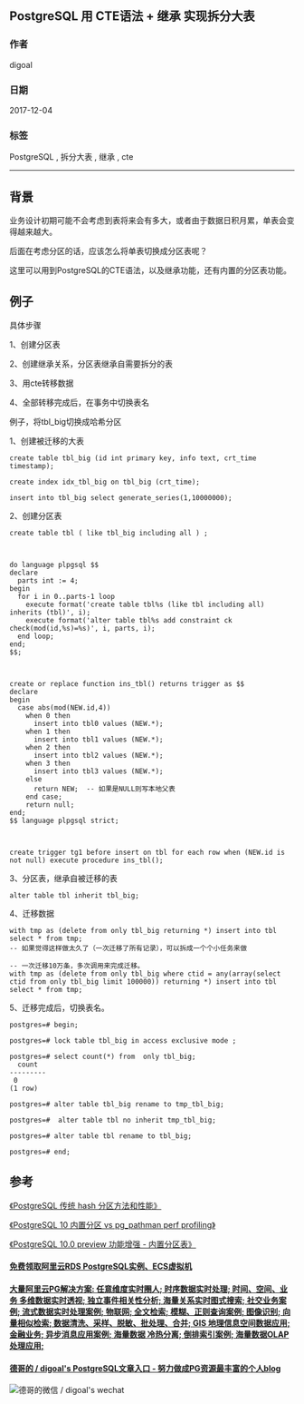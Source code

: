 ## PostgreSQL 用 CTE语法 + 继承 实现拆分大表  
                          
### 作者                          
digoal                          
                          
### 日期                          
2017-12-04                         
                          
### 标签                          
PostgreSQL , 拆分大表 , 继承 , cte   
                          
----                          
                          
## 背景           
业务设计初期可能不会考虑到表将来会有多大，或者由于数据日积月累，单表会变得越来越大。  
  
后面在考虑分区的话，应该怎么将单表切换成分区表呢？  
  
这里可以用到PostgreSQL的CTE语法，以及继承功能，还有内置的分区表功能。  
  
## 例子  
具体步骤  
  
1、创建分区表  
  
2、创建继承关系，分区表继承自需要拆分的表  
  
3、用cte转移数据  
  
4、全部转移完成后，在事务中切换表名  
  
例子，将tbl_big切换成哈希分区  
  
1、创建被迁移的大表  
  
```  
create table tbl_big (id int primary key, info text, crt_time timestamp);  
  
create index idx_tbl_big on tbl_big (crt_time);  
  
insert into tbl_big select generate_series(1,10000000);  
```  
  
2、创建分区表  
  
```  
create table tbl ( like tbl_big including all ) ;    
  
  
  
do language plpgsql $$    
declare    
  parts int := 4;    
begin    
  for i in 0..parts-1 loop    
    execute format('create table tbl%s (like tbl including all) inherits (tbl)', i);    
    execute format('alter table tbl%s add constraint ck check(mod(id,%s)=%s)', i, parts, i);    
  end loop;    
end;    
$$;   
  
  
  
create or replace function ins_tbl() returns trigger as $$    
declare    
begin    
  case abs(mod(NEW.id,4))    
    when 0 then    
      insert into tbl0 values (NEW.*);    
    when 1 then    
      insert into tbl1 values (NEW.*);    
    when 2 then    
      insert into tbl2 values (NEW.*);    
    when 3 then    
      insert into tbl3 values (NEW.*);    
    else    
      return NEW;  -- 如果是NULL则写本地父表    
    end case;    
    return null;    
end;    
$$ language plpgsql strict;    
  
    
  
create trigger tg1 before insert on tbl for each row when (NEW.id is not null) execute procedure ins_tbl();    
```    
  
3、分区表，继承自被迁移的表  
  
```  
alter table tbl inherit tbl_big;  
```  
  
4、迁移数据  
  
```  
with tmp as (delete from only tbl_big returning *) insert into tbl select * from tmp;  
-- 如果觉得这样做太久了（一次迁移了所有记录），可以拆成一个个小任务来做  
  
-- 一次迁移10万条，多次调用来完成迁移。  
with tmp as (delete from only tbl_big where ctid = any(array(select ctid from only tbl_big limit 100000)) returning *) insert into tbl select * from tmp;  
```  
  
5、迁移完成后，切换表名。  
  
```  
postgres=# begin;  
  
postgres=# lock table tbl_big in access exclusive mode ;  
  
postgres=# select count(*) from  only tbl_big;  
  count    
---------  
 0  
(1 row)  
  
postgres=# alter table tbl_big rename to tmp_tbl_big;  
  
postgres=#  alter table tbl no inherit tmp_tbl_big;  
  
postgres=# alter table tbl rename to tbl_big;  
  
postgres=# end;  
```  
  
## 参考  
[《PostgreSQL 传统 hash 分区方法和性能》](../201711/20171122_02.md)    
  
[《PostgreSQL 10 内置分区 vs pg_pathman perf profiling》](../201710/20171015_01.md)    
  
[《PostgreSQL 10.0 preview 功能增强 - 内置分区表》](../201612/20161215_01.md)     
  
  
  
  
  
  
  
  
  
  
  
  
  
  
  
  
  
  
  
  
  
  
  
  
  
  
  
  
  
  
  
  
  
  
  
  
  
  
#### [免费领取阿里云RDS PostgreSQL实例、ECS虚拟机](https://www.aliyun.com/database/postgresqlactivity "57258f76c37864c6e6d23383d05714ea")
  
  
#### [大量阿里云PG解决方案: 任意维度实时圈人; 时序数据实时处理; 时间、空间、业务 多维数据实时透视; 独立事件相关性分析; 海量关系实时图式搜索; 社交业务案例; 流式数据实时处理案例; 物联网; 全文检索; 模糊、正则查询案例; 图像识别; 向量相似检索; 数据清洗、采样、脱敏、批处理、合并; GIS 地理信息空间数据应用; 金融业务; 异步消息应用案例; 海量数据 冷热分离; 倒排索引案例; 海量数据OLAP处理应用;](https://yq.aliyun.com/topic/118 "40cff096e9ed7122c512b35d8561d9c8")
  
  
#### [德哥的 / digoal's PostgreSQL文章入口 - 努力做成PG资源最丰富的个人blog](https://github.com/digoal/blog/blob/master/README.md "22709685feb7cab07d30f30387f0a9ae")
  
  
![德哥的微信 / digoal's wechat](../pic/digoal_weixin.jpg "f7ad92eeba24523fd47a6e1a0e691b59")
  

